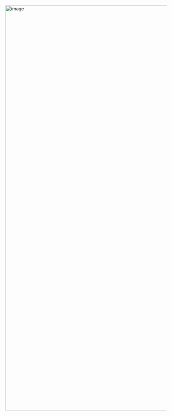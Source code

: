 <img width="1264" alt="image" src="https://user-images.githubusercontent.com/70385488/217831652-4ecea5b4-875e-44c3-bf38-8dec562f7deb.png">
